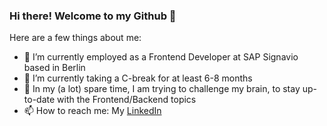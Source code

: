 ### Hi there! Welcome to my Github 👋

Here are a few things about me:

- 🔭 I’m currently employed as a Frontend Developer at SAP Signavio based in Berlin
- 🌱 I’m currently taking a C-break for at least 6-8 months
- 🌱 In my (a lot) spare time, I am trying to challenge my brain, to stay up-to-date with the Frontend/Backend topics
- 📫 How to reach me: My [LinkedIn](https://www.linkedin.com/in/rima-augustine/)
